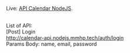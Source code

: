 Live: [API Calendar NodeJS](http://calendar-api.nodejs.mmhp.tech).<br><br>

List of API:<br>
[Post] Login<br>
http://calendar-api.nodejs.mmhp.tech/auth/login<br>
Params Body: name, email, password<br>

